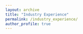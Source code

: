```yaml
---
layout: archive
title: "Industry Experience"
permalink: /industry_experience/
author_profile: true
---
```

